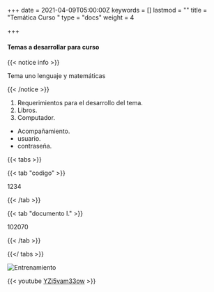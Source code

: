 +++
date = 2021-04-09T05:00:00Z
keywords = []
lastmod = ""
title = "Temática Curso "
type = "docs"
weight = 4

+++
#### Temas a desarrollar para curso

{{< notice info >}}

Tema uno lenguaje y matemáticas

{{< /notice >}}

1. Requerimientos para el desarrollo del tema.
2. Libros.
3. Computador.

* Acompañamiento.
* usuario.
* contraseña.

{{< tabs >}}

{{< tab "codigo" >}}

1234

{{< /tab >}}

{{< tab "documento I." >}}

102070

{{< /tab >}}

{{</ tabs >}}

![](/uploads/whatsapp-image-2021-02-08-at-12-47-42-pm.jpeg "Entrenamiento")

{{< youtube [YZi5vam33ow](https://www.youtube.com/watch?v=YZi5vam33ow "https://www.youtube.com/watch?v=yzi5vam33ow") >}}
